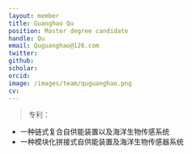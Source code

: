 ```yaml
---
layout: member
title: Guanghao Qu
position: Master degree candidate
handle: Qu
email: Quguanghao@126.com
twitter: 
github: 
scholar:
orcid: 
image: /images/team/quguanghao.png
cv: 
---
```


> 专利：

- 一种链式复合自供能装置以及海洋生物传感系统
- 一种模块化拼接式自供能装置及海洋生物传感器系统
